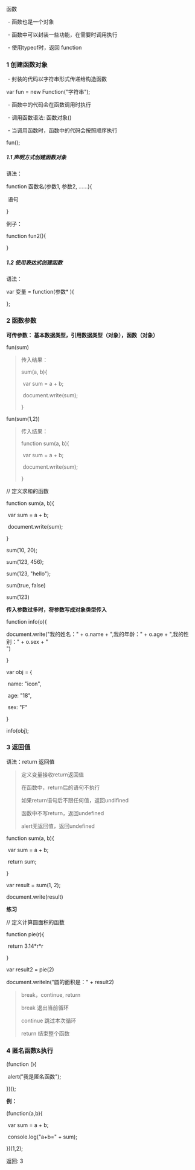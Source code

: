 函数

​	\- 函数也是一个对象

​	\- 函数中可以封装一些功能，在需要时调用执行

​	\- 使用typeof时，返回 function

### 1 创建函数对象

​	\- 封装的代码以字符串形式传递给构造函数

var fun = new Function("字符串");  <!--开发中很少使用构造函数来创建对象-->

​	\- 函数中的代码会在函数调用时执行

​	\- 调用函数语法: 函数对象()

​	\- 当调用函数时，函数中的代码会按照顺序执行

fun();  <!--调用时 执行字符串-->

##### 1.1 声明方式创建函数对象

语法：

function 函数名(参数1, 参数2, ……){

​	语句

}

例子：

function fun2(){

}

##### 1.2 使用表达式创建函数

语法：

var 变量 = function(参数*  ){

};  <!--赋值语句后有;-->

### 2 函数参数

**可传参数： 基本数据类型，引用数据类型（对象），函数（对象）**

fun(sum)  <!--传入 sum函数对象， 相当于直接使用对象-->  

> 传入结果：
>
> sum(a, b){
>
> ​    var sum = a + b;
>
> ​    document.write(sum);
>
>   }

fun(sum(1,2))  <!--传入3 函数返回值，相当于调用函数返回值-->

> 传入结果：
>
> function sum(a, b){
>
> ​    var sum = a + b;
>
> ​    document.write(sum);
>
>   }



// 定义求和的函数

  function sum(a, b){

​    var sum = a + b;

​    document.write(sum);

  }

 <!--调用函数时，实参不会检查类型，也不会检查实参个数-->

  sum(10, 20);	<!--输出：30-->

  sum(123, 456);	 <!--输出：579-->

  sum(123, "hello");	 <!--输出：123hello-->

  sum(true, false)	<!--输出： 1-->

  sum(123)	<!--输出：NaN =>   123 && undifined-->

**传入参数过多时，将参数写成对象类型传入**

function info(o){

  document.write("我的姓名：" + o.name + ",我的年龄：" + o.age  + ",我的性别：" + o.sex + "<br/>")

  }

  var obj = {

​    name: "icon",

​    age: "18",

​    sex: "F"

  } 

  info(obj);

### 3 返回值

语法：return 返回值

>  定义变量接收return返回值
>
> 在函数中，return后的语句不执行
>
> 如果return语句后不跟任何值，返回undifined
>
> 函数中不写return，返回undefined
>
> alert无返回值，返回undefined

  function sum(a, b){

​    var sum = a + b;

​    return sum;

  }

var result = sum(1, 2);  <!--result接收返回值-->

document.write(result)

**练习**

// 定义计算圆面积的函数

  function pie(r){

​    return 3.14\*r\*r

  }

  var result2 = pie(2)

  document.writeln("圆的面积是：" + result2)

>   break，continue, return
>
> break 退出当前循环
>
> continue 跳过本次循环
>
> return 结束整个函数

### 4 匿名函数&执行

<!--立即执行函数，立即执行函数：定义完马上执行-->

<!--匿名函数，注意{}被认为是代码块，会报错，可以用()包括整个代码块-->

<!--要被调用执行，后面加()-->

   (function (){

​     alert("我是匿名函数");

   })();

**例：**

(function(a,b){

​     var sum = a + b;

​     console.log("a+b=" + sum);

   })(1,2);

返回:  3
